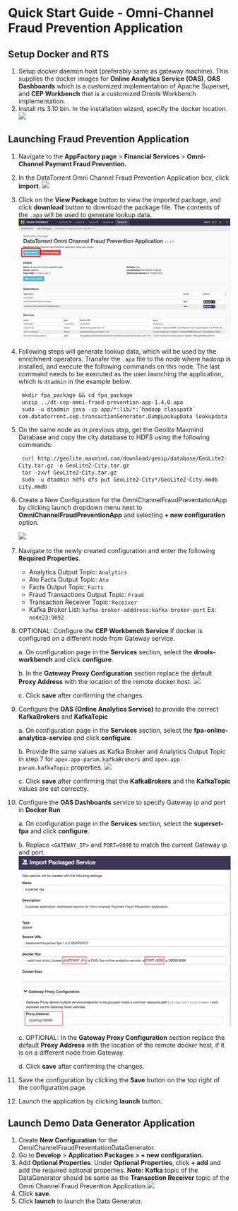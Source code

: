 # Quick Start Guide - Omni-Channel Fraud Prevention Application

## Setup Docker and RTS

1. Setup docker daemon host (preferably same as gateway machine). This supplies the docker images for **Online Analytics Service (OAS)**, **OAS Dashboards** which is a customized implementation of Apache Superset, and **CEP Workbench** that is a customized Drools Workbench implementation.
2. Install rts 3.10 bin. In the installation wizard, specify the docker location.
![](images/applications/quickstart_launch/dockerlocation.png)

## Launching Fraud Prevention Application

1. Navigate to the **AppFactory page** > **Financial Services** > **Omni-Channel Payment Fraud Prevention.**
2. In the DataTorrent Omni Channel Fraud Prevention Application box, click **import**. ![](images/applications/quickstart_launch/import.png)
3. Click on the **View Package** button to view the imported package, and click **download** button to download the package file.  The contents of the `.apa` will be used to generate lookup data. ![](images/applications/quickstart_launch/downloadpackage.png)
4. Following steps will generate lookup data, which will be used by the enrichment operators.  Transfer the `.apa` file to the node where hadoop is installed, and execute the following commands on this node.  The last command needs to be executed as the user launching the application, which is `dtadmin` in the example below.

        mkdir fpa_package && cd fpa_package
        unzip ../dt-cep-omni-fraud-prevention-app-1.4.0.apa 
        sudo -u dtadmin java -cp app/*:lib/*:`hadoop classpath` com.datatorrent.cep.transactionGenerator.DumpLookupData lookupdata

5. On the same node as in previous step, get the Geolite Maxmind Database and copy the city database to HDFS using the following commands:

        curl http://geolite.maxmind.com/download/geoip/database/GeoLite2-City.tar.gz -o GeoLite2-City.tar.gz
        tar -zxvf GeoLite2-City.tar.gz 
        sudo -u dtadmin hdfs dfs put GeoLite2-City*/GeoLite2-City.mmdb city.mmdb

6. Create a New Configuration for the OmniChannelFraudPreventationApp by clicking launch dropdown menu next to **OmniChannelFraudPreventionApp** and selecting **+ new configuration** option.
    
    ![](images/applications/quickstart_launch/newappconfig.png)  
    
7. Navigate to the newly created configuration and enter the following **Required Properties**.

    * Analytics Output Topic: `Analytics`
    * Ato Facts Output Topic: `Ato`
    * Facts Output Topic: `Facts`
    * Fraud Transactions Output Topic: `Fraud`
    * Transaction Receiver Topic: `Receiver`
    * Kafka Broker List: `kafka-broker-adddress:kafka-broker-port` Ex: `node23:9092`

8. OPTIONAL: Configure the **CEP Workbench Service** if docker is configured on a different node from Gateway service.

    a.  On configuration page in the **Services** section, select the **drools-workbench** and click **configure**.  
    
    b.  In the **Gateway Proxy Configuration** section replace the default **Proxy Address** with the location of the remote docker host.  ![](images/applications/quickstart_launch/configservicefpa1.png)
    
    c.  Click **save** after confirming the changes.
            
9. Configure the **OAS (Online Analytics Service)** to provide the correct **KafkaBrokers** and **KafkaTopic**
           
    a.  On configuration page in the **Services** section, select the **fpa-online-analytics-service** and click **configure**.  
    
    b.  Provide the same values as Kafka Broker and Analytics Output Topic in step 7 for `apex.app-param.kafkaBrokers` and `apex.app-param.kafkaTopic` properties. ![](images/applications/quickstart_launch/configservicefpa2.png)
    
    c. Click **save** after confirming that the **KafkaBrokers** and the **KafkaTopic** values are set correctly.
            
10. Configure the **OAS Dashboards** service to specify Gateway ip and port in **Docker Run**
            
    a. On configuration page in the **Services** section, select the **superset-fpa** and click **configure**.   
    
    b.  Replace `<GATEWAY_IP>` and `PORT=9090` to match the current Gateway ip and port. ![](images/applications/quickstart_launch/configservicefpa3.png)
    
    c.  OPTIONAL: In the **Gateway Proxy Configuration** section replace the default **Proxy Address** with the location of the remote docker host, if it is on a different node from Gateway.
    
    d. Click **save** after confirming the changes.
            
           
11. Save the configuration by clicking the **Save** button on the top right of the configuration page.
    
12. Launch the application by clicking **launch** button.


## Launch Demo Data Generator Application

1. Create **New Configuration** for the OmniChannelFraudPreventationDataGenerator.
2. Go to **Develop** > **Application Packages > + new configuration.**
3. Add **Optional Properties**. Under **Optional Properties**, click **+ add** and add the required optional properties. **Note:** **Kafka** topic of the DataGenerator should be same as the **Transaction Receiver** topic of the Omni Channel Fraud Prevention Application.![](images/applications/quickstart_launch/launchgenerator.png)
4. Click **save**.
5. Click **launch** to launch the Data Generator. 
